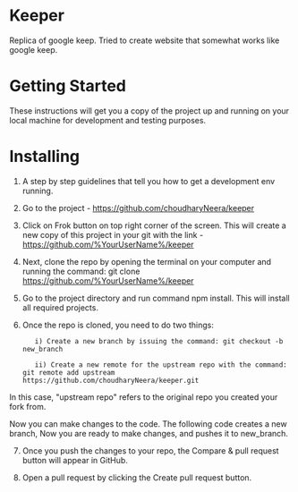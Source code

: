 # Keeper
Replica of google keep. Tried to create website that somewhat works like google keep. 
# Getting Started
These instructions will get you a copy of the project up and running on your local machine for development and testing purposes.

# Installing
1) A step by step guidelines that tell you how to get a development env running. <br />

2) Go to the project - https://github.com/choudharyNeera/keeper <br />

3) Click on Frok button on top right corner of the screen. This will create a new copy of this project in your git with the link - https://github.com/%YourUserName%/keeper <br />

4) Next, clone the repo by opening the terminal on your computer and running the command: git clone https://github.com/%YourUserName%/keeper <br />

5) Go to the project directory and run command npm install. This will install all required projects. 

6) Once the repo is cloned, you need to do two things: <br />

          i) Create a new branch by issuing the command: git checkout -b new_branch 

          ii) Create a new remote for the upstream repo with the command: git remote add upstream https://github.com/choudharyNeera/keeper.git

  In this case, "upstream repo" refers to the original repo you created your fork from. <br />

  Now you can make changes to the code. The following code creates a new branch, Now you are ready to make changes, and pushes it to new_branch. <br />

7) Once you push the changes to your repo, the Compare & pull request button will appear in GitHub. <br />

8) Open a pull request by clicking the Create pull request button.
